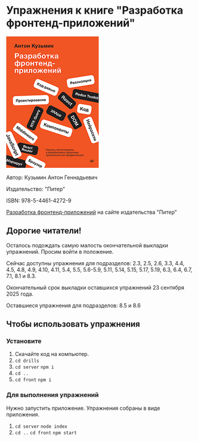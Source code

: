 # Упражнения к книге "Разработка фронтенд-приложений"
![Изображение](44614272.jpg "Разработка фронтенд-приложений")

Автор: Кузьмин Антон Геннадьевич

Издательство: "Питер"

ISBN: 978-5-4461-4272-9 

[Разработка фронтенд-приложений](https://www.piter.com/collection/new/product/razrabotka-frontend-prilozheniy "Разработка фронтенд-приложений") на сайте издательства "Питер"

## Дорогие читатели!
Осталось подождать самую малость окончательной выкладки упражнений. Просим войти в положение. 

Сейчас доступны упражнения для подразделов: 2.3, 2.5, 2.6, 3.3, 4.4, 4.5, 4.8, 4.9, 4.10, 4.11, 5.4, 5.5, 5.6-5.9, 5.11, 5.14, 5.15, 5.17, 5.19, 6.3, 6.4, 6.7, 7.1, 8.1 и 8.3.

Окончательный срок выкладки оставшихся упражнений 23 сентября 2025 года. 

Оставшиеся упражнения для подразделов: 8.5 и 8.6

## Чтобы использовать упражнения
### Установите
1. Скачайте код на компьютер.
2. ```cd drills```
3. ```cd server``` ```npm i```
4. ```cd ..```
5. ```cd front``` ```npm i```

### Для выполнения упражнений
Нужно запустить приложение. Упражнения собраны в виде приложения. 
1. ```cd server``` ```node index```
2. ```cd ..``` ```cd front``` ```npm start```
